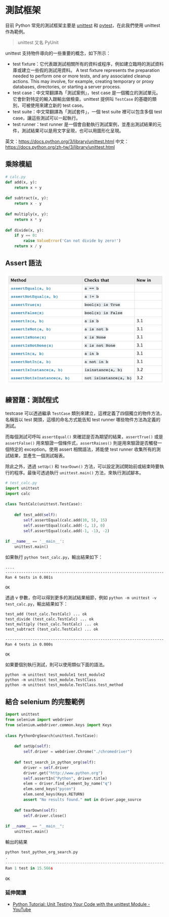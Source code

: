 # 測試框架

目前 Python 常見的測試框架主要是 [unittest](http://pyunit.sourceforge.net/pyunit.html) 和 [pytest](http://pytest.org/en/latest/)，在此我們使用 unittest 作為範例。

> unittest 又名 PyUnit

unittest 支持物件導向的一些重要的概念，如下所示：

- test fixture：它代表跟測試相關所有的資料或程序，例如建立臨時的測試資料庫或建立一些假的測試用資料。
  A test fixture represents the preparation needed to perform one or more tests, and any associated cleanup actions. This may involve, for example, creating temporary or proxy databases, directories, or starting a server process.
- test case：中文常翻譯為「測試案例」，test case 是一個獨立的測試單元。它會針對特定的輸入跟輸出做檢查。unittest 提供叫 `TestCase` 的基礎的類別，可被使用來建立新的 test case。
- test suite：中文常翻譯為「測試套件」，一個 test suite 裡可以包含多個 test case，讓這些測試可以一起執行。
- test runner：test runner 是一個會自動執行測試案例，並產出測試結果的元件，測試結果可以是用文字呈現，也可以用圖形化呈現。

英文：<https://docs.python.org/3/library/unittest.html>
中文：<https://docs.python.org/zh-tw/3/library/unittest.html>

## 乘除模組

```py
# calc.py
def add(x, y):
    return x + y

def subtract(x, y):
    return x - y

def multiply(x, y):
    return x * y

def divide(x, y):
    if y == 0:
        raise ValueError('Can not divide by zero!')
    return x / y
```

## Assert 語法

![](assets/assert.png)

## 練習題：測試程式

testcase 可以透過繼承 `TestCase` 類別來建立，這裡定義了四個獨立的物件方法，名稱皆以 test 開頭，這樣的命名方式能告知 test runner 哪些物件方法為定義的測試。

而每個測試可呼叫 `assertEqual()` 來確認是否為期望的結果，`assertTrue()` 或是 `assertFalse()` 用來驗證一個條件式，`assertRaises()` 則是用來驗證是否觸發一個特定的 exception。使用 assert 相關語法，將能使 test runner 收集所有的測試結果，並產生一個測試報表。

除此之外，透過 `setUp()` 和 `tearDown()` 方法，可以設定測試開始前或結束時要執行的程序。最後可透過執行 `unittest.main()` 方法，來執行測試腳本。

```py
# test_calc.py
import unittest
import calc

class TestCalc(unittest.TestCase):

    def test_add(self):
        self.assertEqual(calc.add(10, 5), 15)
        self.assertEqual(calc.add(-1, 1), 0)
        self.assertEqual(calc.add(-1, -1), -2)

if __name__ == '__main__':
    unittest.main()
```

如果執行 `python test_calc.py`，輸出結果如下：

```
....
----------------------------------------------------------------------
Ran 4 tests in 0.001s

OK
```

透過 v 參數，你可以得到更多的測試結果細節，例如 `python -m unittest -v test_calc.py`，輸出結果如下：

```
test_add (test_calc.TestCalc) ... ok
test_divide (test_calc.TestCalc) ... ok
test_multiply (test_calc.TestCalc) ... ok
test_subtract (test_calc.TestCalc) ... ok

----------------------------------------------------------------------
Ran 4 tests in 0.000s

OK
```

如果要個別執行測試，則可以使用類似下面的語法。

```
python -m unittest test_module1 test_module2
python -m unittest test_module.TestClass
python -m unittest test_module.TestClass.test_method
```

## 結合 selenium 的完整範例

```python
import unittest
from selenium import webdriver
from selenium.webdriver.common.keys import Keys

class PythonOrgSearch(unittest.TestCase):

    def setUp(self):
        self.driver = webdriver.Chrome("./chromedriver")

    def test_search_in_python_org(self):
        driver = self.driver
        driver.get("http://www.python.org")
        self.assertIn("Python", driver.title)
        elem = driver.find_element_by_name("q")
        elem.send_keys("pycon")
        elem.send_keys(Keys.RETURN)
        assert "No results found." not in driver.page_source

    def tearDown(self):
        self.driver.close()

if __name__ == "__main__":
    unittest.main()
```

輸出的結果

```python
python test_python_org_search.py
.
----------------------------------------------------------------------
Ran 1 test in 15.566s

OK
```

### 延伸閱讀

- [Python Tutorial: Unit Testing Your Code with the unittest Module - YouTube](https://www.youtube.com/watch?v=6tNS--WetLI)
